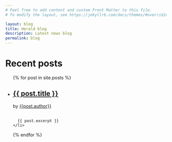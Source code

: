 ```yaml
---
# Feel free to add content and custom Front Matter to this file.
# To modify the layout, see https://jekyllrb.com/docs/themes/#overriding-theme-defaults

layout: blog
title: Herald blog
description: Latest news blog
permalink: blog
---
```


# Recent posts


<ul>
  {% for post in site.posts %}
    <li>
      <h2><a href="{{ post.url }}">{{ post.title }}</a></h2>
      by <a href="https://github.com/{{post.author}}">{{post.author}}</a><br><br>

      {{ post.excerpt }}
    </li>
  {% endfor %}
</ul>

